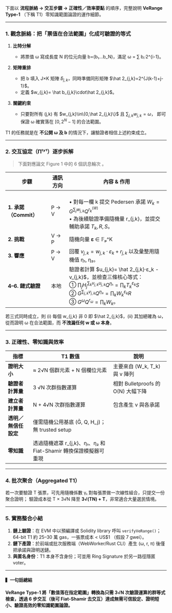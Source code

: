 下面以 **流程脈絡 → 交互步驟 → 正確性／效率要點** 的順序，完整說明 **VeRange Type-1** （下稱 T1）零知識範圍論證的運作細節。

---

### 1. 觀念脈絡：把「票值在合法範圍」化成可驗證的等式

1. **比特分解**

   * 將票值 ω 寫成長度 N 的位元向量 b=(b₁…b\_N)，滿足
     ω = ∑ bᵢ·2^{i-1}。
2. **矩陣重排**

   * 把 b 填入 J×K 矩陣 $\hat b_{j,k}$，同時準備同形矩陣 $\hat 2_{j,k}=2^{J(k-1)+j-1}$。
   * 定義 $w_{j,k}= \hat b_{j,k}\cdot\hat 2_{j,k}$。
3. **關鍵約束**

   * 只要對所有 (j,k) 有
     $w_{j,k}\in\{0,\hat 2_{j,k}\}$ 且
     $\sum_{j,k} w_{j,k}=ω$，
     即可保證 ω 確實落在 $[0,2^{N}-1]$ 的合法範圍。

T1 的任務就是在 **不公開 ω 及 b** 的情況下，讓驗證者相信上述約束成立。

---

### 2. 交互協定（Πᵗʸ¹）逐步拆解

> 下面對應論文 Figure 1 中的 6 個訊息輪次 。

| 步驟                | 通訊方向  | 內容 & 作用                                                                                                                                                                                              |
| ----------------- | ----- | ---------------------------------------------------------------------------------------------------------------------------------------------------------------------------------------------------- |
| **1. 承諾（Commit）** | P → V | <br>• 對每一欄 k 提交 Pedersen 承諾 $W_k = G^{∑_j w_{j,k}}Q^{r^{(W)}_k}$<br>• 為後續驗證準備隨機量 r\_{j,k}，並提交輔助承諾 $T_k, R, S$。                                                                                       |
| **2. 挑戰**         | V → P | 隨機向量 **ε** ∈ 𝔽ₚ^K                                                                                                                                                                                   |
| **3. 響應**         | P → V | 回覆 $v_{j,k}=w_{j,k}·ε_k+r_{j,k}$ 以及彙整用隨機值 η₁, η₂。                                                                                                                                                    |
| **4–6. 鏈式驗證**     | 本地    | 驗證者計算 $u_{j,k}= \hat 2_{j,k}·ε_k - v_{j,k}$，並檢查三條核心等式：<br>① $∏_j H_j^{∑_k v_{j,k}u_{j,k}}Q^{η₁} = ∏_k T_k^{ε_k} S$<br>② $G^{∑_{j,k} v_{j,k}}Q^{η₂} = ∏_k W_k^{ε_k} R$<br>③ $G^{ω}Q^{r_ω} = ∏_k W_k$。 |

若三式同時成立，則 (i) 每個 w\_{j,k} 非 0 即 $\hat 2_{j,k}$，(ii) 其加總確為 ω，從而證明 ω 在合法範圍，而 **不洩漏任何 w 或 ω 本身**。

---

### 3. 正確性、零知識與效率

| 指標           | T1 數值                                          | 說明                          |
| ------------ | ---------------------------------------------- | --------------------------- |
| **證明大小**     | ≈ 2√N 個群元素 + N 個欄位元素                           | 主要來自 (W\_k, T\_k) 與 v 陣列    |
| **驗證者計算量**   | 3 √N 次群指數運算                                    | 相對 Bulletproofs 的 O(N) 大幅下降 |
| **建立者計算量**   | N + 4√N 次群指數運算                                 | 包含產生 v 與各承諾                 |
| **透明／無信任設定** | 僅需隨機公用基底 (Ḡ, Q, H\_j)；無 trusted setup         |                             |
| **零知識**      | 透過隨機遮罩 r\_{j,k}、η₁、η₂ 和 Fiat-Shamir 轉換保證模擬器可重現 |                             |

---

### 4. 批次聚合（Aggregated T1）

若一次要驗證 T 張票，可先用隨機係數 γₜ 對每張票做一次線性組合，只提交一份聚合證明；
驗證成本從 T × 3√N 降至 **3√(TN) + T**，非常適合大量選民情境。

---

### 5. 實務整合小結

1. **鏈上驗證**：在 EVM 中以預編譯或 Solidity library 呼叫 `verifyVeRange()`；64-bit T1 約 25–30 萬 gas，一張票成本 < US\$1 （假設 7 gwei）。
2. **鏈下產證**：於前端或批次服務端（WebWorker/Rust CLI）產生 (ω, r, π) 後僅把承諾與證明送鏈。
3. **與匿名身份**：T1 本身不含身份；可並用 Ring Signature 於另一路徑隱匿 voter。

---

#### ▍一句話總結

**VeRange Type-1 將「數值落在指定範圍」轉換為只需 3√N 次驗證運算的群等式檢查，透過 6 步交互（後可 Fiat-Shamir 去交互）達成無需可信設定、證明短小、驗證高效的零知識範圍論證。**
